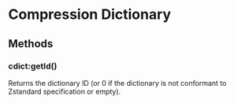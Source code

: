 Compression Dictionary
======================

Methods
-------

### cdict:getId()
Returns the dictionary ID (or 0 if the dictionary is not conformant to Zstandard specification or empty).
